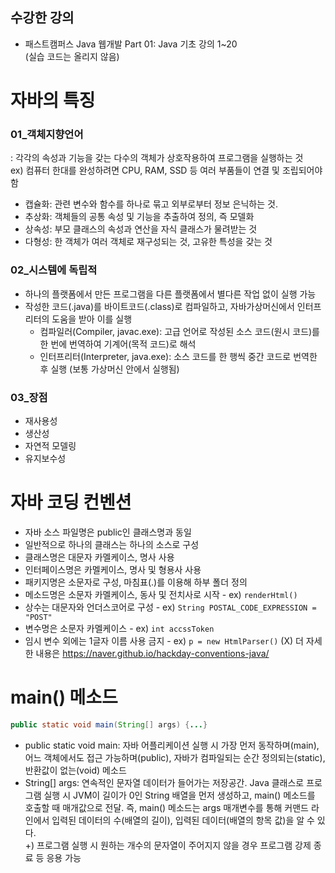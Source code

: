 ## 수강한 강의
- 패스트캠퍼스 Java 웹개발 Part 01: Java 기초 강의 1~20    
(실습 코드는 올리지 않음)


# 자바의 특징
### 01_객체지향언어
: 각각의 속성과 기능을 갖는 다수의 객체가 상호작용하여 프로그램을 실행하는 것    
ex) 컴퓨터 한대를 완성하려면 CPU, RAM, SSD 등 여러 부품들이 연결 및 조립되어야 함
- 캡슐화: 관련 변수와 함수를 하나로 묶고 외부로부터 정보 은닉하는 것.
- 추상화: 객체들의 공통 속성 및 기능을 추출하여 정의, 즉 모델화
- 상속성: 부모 클래스의 속성과 연산을 자식 클래스가 물려받는 것
- 다형성: 한 객체가 여러 객체로 재구성되는 것, 고유한 특성을 갖는 것    

### 02_시스템에 독립적
- 하나의 플랫폼에서 만든 프로그램을 다른 플랫폼에서 별다른 작업 없이 실행 가능
- 작성한 코드(.java)를 바이트코드(.class)로 컴파일하고, 자바가상머신에서 인터프리터의 도움을 받아 이를 실행
  - 컴파일러(Compiler, javac.exe): 고급 언어로 작성된 소스 코드(원시 코드)를 한 번에 번역하여 기계어(목적 코드)로 해석
  - 인터프리터(Interpreter, java.exe): 소스 코드를 한 행씩 중간 코드로 번역한 후 실행 (보통 가상머신 안에서 실행됨)

### 03_장점
- 재사용성
- 생산성
- 자연적 모델링
- 유지보수성

# 자바 코딩 컨벤션
- 자바 소스 파일명은 public인 클래스명과 동일
- 일반적으로 하나의 클래스는 하나의 소스로 구성
- 클래스명은 대문자 카멜케이스, 명사 사용
- 인터페이스명은 카멜케이스, 명사 및 형용사 사용
- 패키지명은 소문자로 구성, 마침표(.)를 이용해 하부 폴더 정의
- 메소드명은 소문자 카멜케이스, 동사 및 전치사로 시작 - ex) `renderHtml()`
- 상수는 대문자와 언더스코어로 구성 - ex) `String POSTAL_CODE_EXPRESSION = "POST"`
- 변수명은 소문자 카멜케이스 - ex) `int accssToken`
- 임시 변수 외에는 1글자 이름 사용 금지 - ex) `p = new HtmlParser()` (X)
더 자세한 내용은 <https://naver.github.io/hackday-conventions-java/>

# main() 메소드
```java
public static void main(String[] args) {...}
```
- public static void main: 자바 어플리케이션 실행 시 가장 먼저 동작하며(main), 어느 객체에서도 접근 가능하며(public), 
자바가 컴파일되는 순간 정의되는(static), 반환값이 없는(void) 메소드
- String[] args: 연속적인 문자열 데이터가 들어가는 저장공간. Java 클래스로 프로그램 실행 시 JVM이 길이가 0인 
String 배열을 먼저 생성하고, main() 메소드를 호출할 때 매개값으로 전달. 즉, main() 메소드는 args 매개변수를 통해 커맨드 라인에서
입력된 데이터의 수(배열의 길이), 입력된 데이터(배열의 항목 값)을 알 수 있다.    
  +) 프로그램 실행 시 원하는 개수의 문자열이 주어지지 않을 경우 프로그램 강제 종료 등 응용 가능
